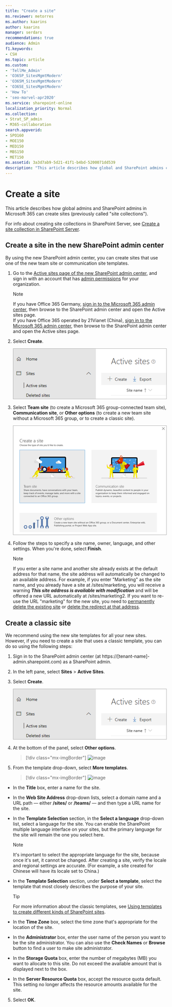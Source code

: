 ```yaml
---
title: "Create a site"
ms.reviewer: metorres
ms.author: kaarins
author: kaarins
manager: serdars
recommendations: true
audience: Admin
f1.keywords:
- CSH
ms.topic: article
ms.custom:
- 'TellMe_Admin'
- 'O365P_SitesMgmtModern'
- 'O365M_SitesMgmtModern'
- 'O365E_SitesMgmtModern'
- 'How To'
- 'seo-marvel-apr2020'
ms.service: sharepoint-online
localization_priority: Normal
ms.collection:  
- Strat_SP_admin
- M365-collaboration
search.appverid:
- SPO160
- MOE150
- MED150
- MBS150
- MET150
ms.assetid: 3a3d7ab9-5d21-41f1-b4bd-5200071dd539
description: "This article describes how global and SharePoint admins can create sites."
---
```


# Create a site

This article describes how global admins and SharePoint admins in Microsoft 365 can create sites (previously called "site collections").
  
For info about creating site collections in SharePoint Server, see [Create a site collection in SharePoint Server](../SharePointServer/sites/create-a-site-collection.md).

## Create a site in the new SharePoint admin center

By using the new SharePoint admin center, you can create sites that use one of the new team site or communication site templates. 
  
1. Go to the [Active sites page of the new SharePoint admin center](https://admin.microsoft.com/sharepoint?page=siteManagement&modern=true), and sign in with an account that has [admin permissions](./sharepoint-admin-role.md) for your organization.

    >[!NOTE]
    >If you have Office 365 Germany, [sign in to the Microsoft 365 admin center](https://go.microsoft.com/fwlink/p/?linkid=848041), then browse to the SharePoint admin center and open the Active sites page. <br>If you have Office 365 operated by 21Vianet (China), [sign in to the Microsoft 365 admin center](https://go.microsoft.com/fwlink/p/?linkid=850627), then browse to the SharePoint admin center and open the Active sites page.

2. Select **Create**.

    ![The Create button on the Active sites page](media/create-site-button.png)

3. Select **Team site** (to create a Microsoft 365 group-connected team site), **Communication site**, or **Other options** (to create a new team site without a Microsoft 365 group, or to create a classic site).

    ![The Create a site panel](media/c4c5173f-ca83-426f-a940-cb2869a3a64b.png)

4. Follow the steps to specify a site name, owner, language, and other settings. When you're done, select **Finish**.
 
    > [!NOTE]
    > If you enter a site name and another site already exists at the default address for that name, the site address will automatically be changed to an available address. For example, if you enter "Marketing" as the site name, and you already have a site at /sites/marketing, you will receive a warning ***This site address is available with modification*** and will be offered a new URL automatically at /sites/marketing2. If you want to re-use the URL "marketing" for the new site, you need to [permanently delete the existing site](delete-site-collection.md#permanently-delete-a-site) or [delete the redirect at that address](manage-site-redirects.md). 
    
 
## Create a classic site
<a name="__toc323551189_1"> </a>

We recommend using the new site templates for all your new sites. However, if you need to create a site that uses a classic template, you can do so using the following steps:  
  
1. Sign in to the SharePoint admin center (at https://[tenant-name]-admin.sharepoint.com) as a SharePoint admin. 

2. In the left pane, select **Sites** \> **Active Sites**. 
  
3. Select **Create**.
    
    ![The Create button on the Active sites page](media/create-site-button.png)
  
4. At the bottom of the panel, select **Other options**.

    > [!div class="mx-imgBorder"]
    > ![image](https://user-images.githubusercontent.com/7239963/112038959-d6da3500-8b19-11eb-8315-7f780ac46649.png)

5. From the template drop-down, select **More templates**. 

    > [!div class="mx-imgBorder"]
    > ![image](https://user-images.githubusercontent.com/7239963/112038982-dfcb0680-8b19-11eb-9b78-d6bd375b86fa.png)

  - In the **Title** box, enter a name for the site. 
    
  - In the **Web Site Address** drop-down lists, select a domain name and a URL path — either **/sites/** or **/teams/** — and then type a URL name for the site. 
    
  - In the **Template Selection** section, in the **Select a language** drop-down list, select a language for the site. You can enable the SharePoint multiple language interface on your sites, but the primary language for the site will remain the one you select here. 
    
    > [!NOTE]
    > It's important to select the appropriate language for the site, because once it's set, it cannot be changed. After creating a site, verify the locale and regional settings are accurate. (For example, a site created for Chinese will have its locale set to China.) 
  
  - In the **Template Selection** section, under **Select a template**, select the template that most closely describes the purpose of your site. 
    
    > [!TIP]
    > For more information about the classic templates, see [Using templates to create different kinds of SharePoint sites](https://support.office.com/article/449eccec-ff99-4cf3-b62e-dcfee37e8da4). 
  
  - In the **Time Zone** box, select the time zone that's appropriate for the location of the site. 
    
  - In the **Administrator** box, enter the user name of the person you want to be the site administrator. You can also use the **Check Names** or **Browse** button to find a user to make site administrator. 
    
  - In the **Storage Quota** box, enter the number of megabytes (MB) you want to allocate to this site. Do not exceed the available amount that is displayed next to the box. 
    
  - In the **Server Resource Quota** box, accept the resource quota default. This setting no longer affects the resource amounts available for the site. 
    
5. Select **OK**.
   
